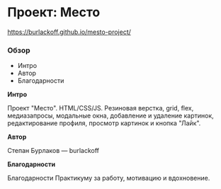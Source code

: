 # Проект: Место

https://burlackoff.github.io/mesto-project/

### Обзор

- Интро
- Автор
- Благодарности

**Интро**

Проект "Место". HTML/CSS/JS. Резиновая верстка, grid, flex, медиазапросы, модальные окна, добавление и удаление картинок, редактирование профиля, просмотр картинок и кнопка "Лайк".

**Автор**

Степан Бурлаков — burlackoff

**Благодарности**

Благодарности Практикуму за работу, мотивацию и вдохновение.
